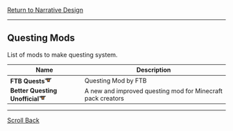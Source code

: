 [Return to Narrative Design](../narrative_design.md#Narrative-Design)

----
## Questing Mods

List of mods to make questing system.

| Name                                                                                                                                 | Description                                                 |
| ------------------------------------------------------------------------------------------------------------------------------------ | ----------------------------------------------------------- |
| **FTB Quests**[![](/images/curseforge.png)](https://www.curseforge.com/minecraft/mc-mods/ftb-quests-forge)                           | Questing Mod by FTB                                         |
| **Better Questing Unofficial**[![](/images/curseforge.png)](https://www.curseforge.com/minecraft/mc-mods/better-questing-unofficial) | A new and improved questing mod for Minecraft pack creators |

----
[Scroll Back](#Questing-Mods)

